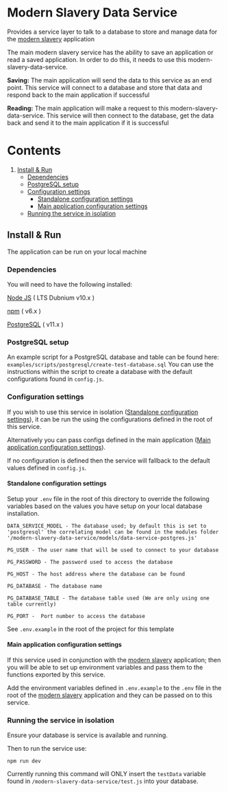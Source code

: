 # Modern Slavery Data Service
Provides a service layer to talk to a database to store and manage data for the
[modern slavery](https://github.com/UKHomeOffice/modern-slavery) application

The main modern slavery service has the ability to save an application or read a saved application. In order to do this, it needs to use this modern-slavery-data-service.

**Saving:** The main application will send the data to this service as an end point.  This service will connect to a database and store that data and respond back to the main application if successful

**Reading:** The main application will make a request to this modern-slavery-data-service.  This service will then connect to the database, get the data back and send it to the main application if it is successful

# Contents

1. [Install & Run](#install-and-run)
    - [Dependencies](#dependencies)
    - [PostgreSQL setup](#postgresql-setup)
    - [Configuration settings](#configuration-settings)
      - [Standalone configuration settings](#standalone-configuration)
      - [Main application configuration settings](#main-application-configuration)
    - [Running the service in isolation](#running-the-service-in-isolation)

## Install & Run <a name="install-and-run"></a>
The application can be run on your local machine

### Dependencies <a name="dependencies"></a>
You will need to have the following installed:

[Node JS](https://nodejs.org/en/download/releases/) ( LTS Dubnium v10.x )

[npm](https://www.npmjs.com/get-npm) ( v6.x )

[PostgreSQL](https://www.postgresql.org/download/) ( v11.x )

### PostgreSQL setup <a name="postgresql-setup"></a>
An example script for a PostgreSQL database and table can be found here: `examples/scripts/postgresql/create-test-database.sql` You can use the instructions within the script to create a database with the default configurations found in `config.js`.

### Configuration settings <a name="configuration-settings"></a>
If you wish to use this service in isolation ([Standalone configuration settings](#standalone-configuration)), it can be run the using the configurations defined in the root of this service.

Alternatively you can pass configs defined in the main application ([Main application configuration settings](#main-application-configuration)).

If no configuration is defined then the service will fallback to the default values defined in `config.js`.

#### Standalone configuration settings <a name="standalone-configuration"></a>
Setup your `.env` file in the root of this directory to override the following variables based on the values you have setup on your local database installation.

```
DATA_SERVICE_MODEL - The database used; by default this is set to 'postgresql' the correlating model can be found in the modules folder '/modern-slavery-data-service/models/data-service-postgres.js'

PG_USER - The user name that will be used to connect to your database 

PG_PASSWORD - The password used to access the database

PG_HOST - The host address where the database can be found

PG_DATABASE - The database name

PG_DATABASE_TABLE - The database table used (We are only using one table currently)

PG_PORT -  Port number to access the database

```

See `.env.example` in the root of the project for this template

#### Main application configuration settings <a name="main-application-configuration"></a>
If this service used in conjunction with the [modern slavery](https://github.com/UKHomeOffice/modern-slavery) application; then you will be able to set up environment variables and pass them to the functions exported by this service.

Add the environment variables defined in `.env.example` to the `.env` file in the root of the [modern slavery](https://github.com/UKHomeOffice/modern-slavery) application and they can be passed on to this service.

### Running the service in isolation <a name="running-the-service-in-isolation"></a>

Ensure your database is service is available and running.

Then to run the service use:

```
npm run dev
```

Currently running this command will ONLY insert the `testData` variable found in `/modern-slavery-data-service/test.js` into your database.

